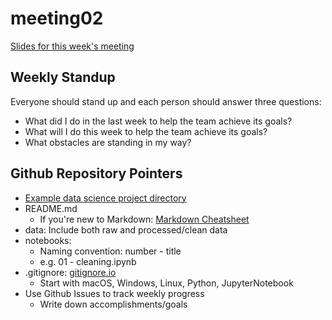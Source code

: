 # meeting02
[Slides for this week's meeting](https://docs.google.com/presentation/d/13gh--UkMAgUjSy-Xia-pq23J5rIjww66ZMHR9nEgXMc/edit?usp=sharing)

## Weekly Standup
Everyone should stand up and each person should answer three questions:
- What did I do in the last week to help the team achieve its goals?
- What will I do this week to help the team achieve its goals?
- What obstacles are standing in my way?

## Github Repository Pointers
- [Example data science project directory](https://github.com/junseo-park/practice-DS-project-repo)
- README.md
  - If you're new to Markdown: [Markdown Cheatsheet](https://github.com/adam-p/markdown-here/wiki/Markdown-Cheatsheet)
- data: Include both raw and processed/clean data
- notebooks:
  - Naming convention: number - title
  - e.g. 01 - cleaning.ipynb
- .gitignore: [gitignore.io](https://www.gitignore.io)
  - Start with macOS, Windows, Linux, Python, JupyterNotebook
- Use Github Issues to track weekly progress
  - Write down accomplishments/goals
